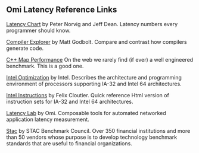 ## Omi Latency Reference Links

[Latency Chart](https://gist.github.com/hellerbarde/2843375) by Peter Norvig and Jeff Dean.  Latency numbers every programmer should know.

[Compiler Explorer](https://godbolt.org/) by Matt Godbolt.  Compare and contrast how compilers generate code.

[C++ Map Performance](https://stackoverflow.com/questions/21166675/boostflat-map-and-its-performance-compared-to-map-and-unordered-map) On the web we rarely find (if ever) a well engineered benchmark.  This is a good one.

[Intel Optimization](https://software.intel.com/en-us/articles/intel-sdm) by Intel. Describes the architecture and programming environment of processors supporting IA-32 and Intel 64 architectures.

[Intel Instructions](https://www.felixcloutier.com/x86) by Felix Cloutier. Quick reference Html version of instruction sets for IA-32 and Intel 64 architectures.

[Latency Lab](https://github.com/Open-Markets-Initiative/latency-lab) by Omi.  Composable tools for automated networked application latency measurement.

[Stac](https://www.stacresearch.com) by STAC Benchmark Council.  Over 350 financial institutions and more than 50 vendors whose purpose is to develop technology benchmark standards that are useful to financial organizations.